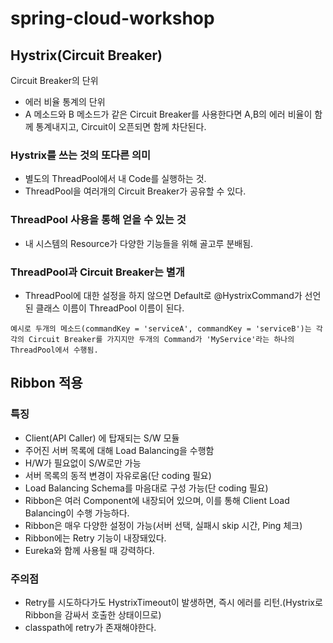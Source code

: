 # spring-cloud-workshop

## Hystrix(Circuit Breaker)
Circuit Breaker의 단위
- 에러 비율 통계의 단위
- A 메소드와 B 메소드가 같은 Circuit Breaker를 사용한다면 A,B의 에러 비율이 함께 통계내지고, Circuit이 오픈되면 함께 차단된다.


### Hystrix를 쓰는 것의 또다른 의미
- 별도의 ThreadPool에서 내 Code를 실행하는 것.
- ThreadPool을 여러개의 Circuit Breaker가 공유할 수 있다.

### ThreadPool 사용을 통해 얻을 수 있는 것
- 내 시스템의 Resource가 다양한 기능들을 위해 골고루 분배됨.


### ThreadPool과 Circuit Breaker는 별개
- ThreadPool에 대한 설정을 하지 않으면 Default로 @HystrixCommand가 선언된 클래스 이름이 ThreadPool 이름이 된다.
```
예시로 두개의 메소드(commandKey = 'serviceA', commandKey = 'serviceB')는 각각의 Circuit Breaker를 가지지만 두개의 Command가 'MyService'라는 하나의 ThreadPool에서 수행됨.
```

## Ribbon 적용

### 특징
- Client(API Caller) 에 탑재되는 S/W 모듈
- 주어진 서버 목록에 대해 Load Balancing을 수행함
- H/W가 필요없이 S/W로만 가능
- 서버 목록의 동적 변경이 자유로움(단 coding 필요)
- Load Balancing Schema를 마음대로 구성 가능(단 coding 필요)
- Ribbon은 여러 Component에 내장되어 있으며, 이를 통해 Client Load Balancing이 수행 가능하다.
- Ribbon은 매우 다양한 설정이 가능(서버 선택, 실패시 skip 시간, Ping 체크)
- Ribbon에는 Retry 기능이 내장돼있다.
- Eureka와 함께 사용될 때 강력하다.


### 주의점
- Retry를 시도하다가도 HystrixTimeout이 발생하면, 즉시 에러를 리턴.(Hystrix로 Ribbon을 감싸서 호출한 상태이므로)
- classpath에 retry가 존재해야한다.